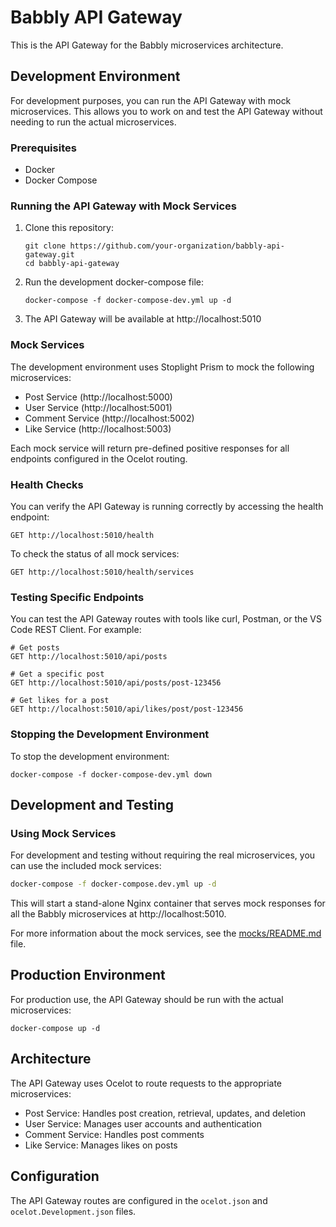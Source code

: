 # Babbly API Gateway

This is the API Gateway for the Babbly microservices architecture.

## Development Environment

For development purposes, you can run the API Gateway with mock microservices. This allows you to work on and test the API Gateway without needing to run the actual microservices.

### Prerequisites

- Docker
- Docker Compose

### Running the API Gateway with Mock Services

1. Clone this repository:
   ```
   git clone https://github.com/your-organization/babbly-api-gateway.git
   cd babbly-api-gateway
   ```

2. Run the development docker-compose file:
   ```
   docker-compose -f docker-compose-dev.yml up -d
   ```

3. The API Gateway will be available at http://localhost:5010

### Mock Services

The development environment uses Stoplight Prism to mock the following microservices:

- Post Service (http://localhost:5000)
- User Service (http://localhost:5001)
- Comment Service (http://localhost:5002)
- Like Service (http://localhost:5003)

Each mock service will return pre-defined positive responses for all endpoints configured in the Ocelot routing.

### Health Checks

You can verify the API Gateway is running correctly by accessing the health endpoint:

```
GET http://localhost:5010/health
```

To check the status of all mock services:

```
GET http://localhost:5010/health/services
```

### Testing Specific Endpoints

You can test the API Gateway routes with tools like curl, Postman, or the VS Code REST Client. For example:

```
# Get posts
GET http://localhost:5010/api/posts

# Get a specific post
GET http://localhost:5010/api/posts/post-123456

# Get likes for a post
GET http://localhost:5010/api/likes/post/post-123456
```

### Stopping the Development Environment

To stop the development environment:

```
docker-compose -f docker-compose-dev.yml down
```

## Development and Testing

### Using Mock Services

For development and testing without requiring the real microservices, you can use the included mock services:

```bash
docker-compose -f docker-compose.dev.yml up -d
```

This will start a stand-alone Nginx container that serves mock responses for all the Babbly microservices at http://localhost:5010.

For more information about the mock services, see the [mocks/README.md](mocks/README.md) file.

## Production Environment

For production use, the API Gateway should be run with the actual microservices:

```
docker-compose up -d
```

## Architecture

The API Gateway uses Ocelot to route requests to the appropriate microservices:

- Post Service: Handles post creation, retrieval, updates, and deletion
- User Service: Manages user accounts and authentication
- Comment Service: Handles post comments
- Like Service: Manages likes on posts

## Configuration

The API Gateway routes are configured in the `ocelot.json` and `ocelot.Development.json` files. 